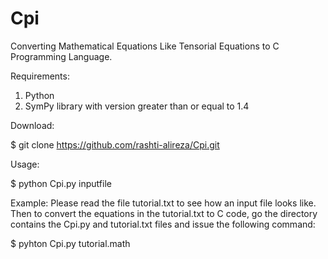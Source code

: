 # Cpi
Converting Mathematical Equations Like Tensorial Equations to C Programming Language.

Requirements:
1. Python
2. SymPy library with version greater than or equal to 1.4

Download:

$ git clone https://github.com/rashti-alireza/Cpi.git

Usage:

$ python Cpi.py inputfile

Example:
Please read the file tutorial.txt to see how an input file looks like.
Then to convert the equations in the tutorial.txt to C code, go the directory
contains the Cpi.py and tutorial.txt files and issue the following command:

$ pyhton Cpi.py tutorial.math
